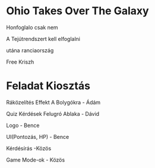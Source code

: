 <h1> Ohio Takes Over The Galaxy</h1>
<p>Honfoglalo csak nem</p>
<p>A Tejútrendszert kell elfoglalni</p>
<p>utána <span style="font-size:2px;">f</span>ranciaország</p>
<p>Free Kriszh</p>

<h1> Feladat Kiosztás</h1>
<p>Ráközelítés Effekt A Bolygókra - Ádám</p>
<p>Quiz Kérdések Felugró Ablaka - Dávid</p>
<p>Logo - Bence</p>
<p>UI(Pontozás, HP) - Bence</p>
<p>Kérdésírás -Közös</p>
<p>Game Mode-ok - Közös</p>
